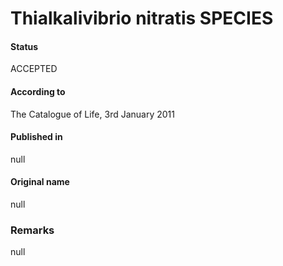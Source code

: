 # Thialkalivibrio nitratis SPECIES

#### Status
ACCEPTED

#### According to
The Catalogue of Life, 3rd January 2011

#### Published in
null

#### Original name
null

### Remarks
null